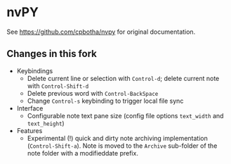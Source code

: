 # nvPY

See <https://github.com/cpbotha/nvpy> for original documentation.

## Changes in this fork

* Keybindings
	* Delete current line or selection with `Control-d`; delete current note with `Control-Shift-d`
	* Delete previous word with `Control-BackSpace`
	* Change `Control-s` keybinding to trigger local file sync
* Interface
	* Configurable note text pane size (config file options `text_width` and `text_height`)
* Features
	* Experimental (!) quick and dirty note archiving implementation (`Control-Shift-a`). Note is moved to the `Archive` sub-folder of the note folder with a modifieddate prefix.
